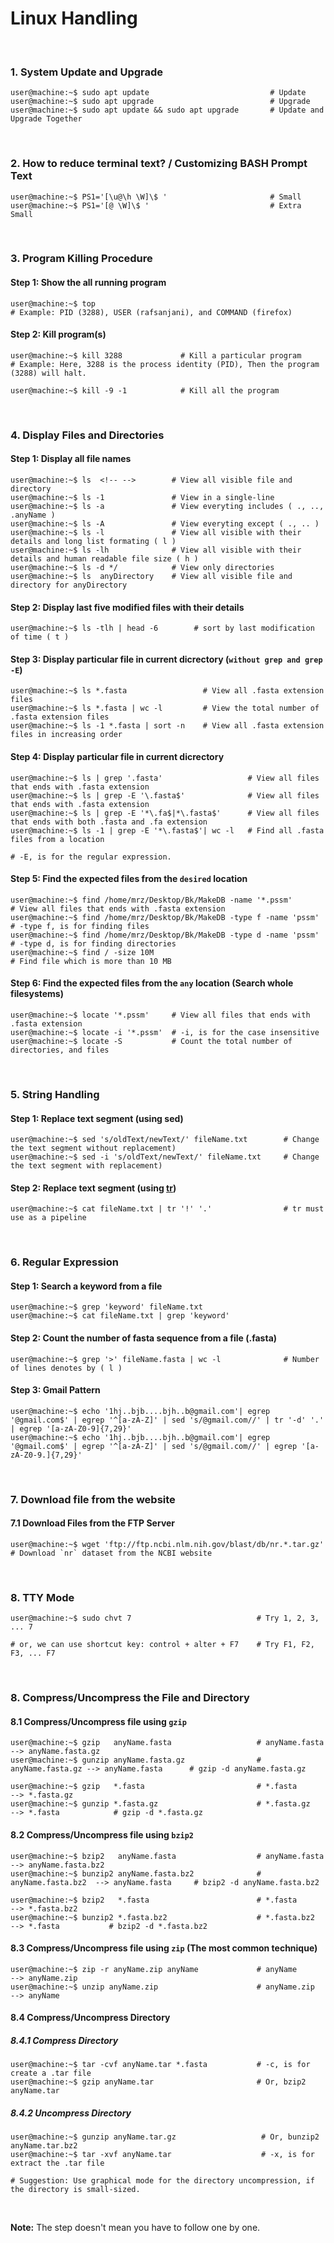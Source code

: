 # Linux Handling
&nbsp;

### 1. System Update and Upgrade
```console
user@machine:~$ sudo apt update                           # Update
user@machine:~$ sudo apt upgrade                          # Upgrade
user@machine:~$ sudo apt update && sudo apt upgrade       # Update and Upgrade Together
```

&nbsp;

### 2. How to reduce terminal text? / Customizing BASH Prompt Text
```console
user@machine:~$ PS1='[\u@\h \W]\$ '                       # Small
user@machine:~$ PS1='[@ \W]\$ '                           # Extra Small
```

&nbsp;

### 3. Program Killing Procedure
#### Step 1: Show the all running program
```console
user@machine:~$ top
# Example: PID (3288), USER (rafsanjani), and COMMAND (firefox)
```

#### Step 2: Kill program(s)
```console
user@machine:~$ kill 3288             # Kill a particular program
# Example: Here, 3288 is the process identity (PID), Then the program (3288) will halt.

user@machine:~$ kill -9 -1            # Kill all the program
```
&nbsp;

### 4. Display Files and Directories

#### Step 1: Display all file names
```console
user@machine:~$ ls  <!-- -->        # View all visible file and directory
user@machine:~$ ls -1               # View in a single-line
user@machine:~$ ls -a               # View everyting includes ( ., .., .anyName )
user@machine:~$ ls -A               # View everyting except ( ., .. )
user@machine:~$ ls -l               # View all visible with their details and long list formating ( l ) 
user@machine:~$ ls -lh              # View all visible with their details and human readable file size ( h ) 
user@machine:~$ ls -d */            # View only directories
user@machine:~$ ls  anyDirectory    # View all visible file and directory for anyDirectory
```

#### Step 2: Display last five modified files with their details
```console
user@machine:~$ ls -tlh | head -6        # sort by last modification of time ( t )
```

#### Step 3: Display particular file in current dicrectory (`without grep and grep -E`)
```console
user@machine:~$ ls *.fasta                 # View all .fasta extension files
user@machine:~$ ls *.fasta | wc -l         # View the total number of .fasta extension files
user@machine:~$ ls -1 *.fasta | sort -n    # View all .fasta extension files in increasing order
```

#### Step 4: Display particular file in current dicrectory
```console
user@machine:~$ ls | grep '.fasta'                   # View all files that ends with .fasta extension  
user@machine:~$ ls | grep -E '\.fasta$'              # View all files that ends with .fasta extension  
user@machine:~$ ls | grep -E '*\.fa$|*\.fasta$'      # View all files that ends with both .fasta and .fa extension
user@machine:~$ ls -1 | grep -E '*\.fasta$'| wc -l   # Find all .fasta files from a location

# -E, is for the regular expression.
```

#### Step 5: Find the expected files from the `desired` location
```console
user@machine:~$ find /home/mrz/Desktop/Bk/MakeDB -name '*.pssm'          # View all files that ends with .fasta extension   
user@machine:~$ find /home/mrz/Desktop/Bk/MakeDB -type f -name 'pssm'  # -type f, is for finding files
user@machine:~$ find /home/mrz/Desktop/Bk/MakeDB -type d -name 'pssm'  # -type d, is for finding directories
user@machine:~$ find / -size 10M                                       # Find file which is more than 10 MB
```

#### Step 6: Find the expected files from the `any` location (Search whole filesystems)
```console
user@machine:~$ locate '*.pssm'     # View all files that ends with .fasta extension
user@machine:~$ locate -i '*.pssm'  # -i, is for the case insensitive
user@machine:~$ locate -S           # Count the total number of directories, and files
```


&nbsp;

### 5. String Handling
#### Step 1: Replace text segment (using sed)
```console
user@machine:~$ sed 's/oldText/newText/' fileName.txt        # Change the text segment without replacement) 
user@machine:~$ sed -i 's/oldText/newText/' fileName.txt     # Change the text segment with replacement) 
```
#### Step 2: Replace text segment (using [tr](https://www.youtube.com/watch?v=i0Q8LRSiUZ4))
```console
user@machine:~$ cat fileName.txt | tr '!' '.'                # tr must use as a pipeline
```

&nbsp;

### 6. Regular Expression
#### Step 1: Search a keyword from a file
```console
user@machine:~$ grep 'keyword' fileName.txt
user@machine:~$ cat fileName.txt | grep 'keyword'
```

#### Step 2: Count the number of fasta sequence from a file (.fasta)
```console
user@machine:~$ grep '>' fileName.fasta | wc -l              # Number of lines denotes by ( l )
```

#### Step 3: Gmail Pattern
```console
user@machine:~$ echo '1hj..bjb....bjh..b@gmail.com'| egrep '@gmail.com$' | egrep '^[a-zA-Z]' | sed 's/@gmail.com//' | tr '-d' '.' | egrep '[a-zA-Z0-9]{7,29}' 
user@machine:~$ echo '1hj..bjb....bjh..b@gmail.com'| egrep '@gmail.com$' | egrep '^[a-zA-Z]' | sed 's/@gmail.com//' | egrep '[a-zA-Z0-9.]{7,29}' 
```

&nbsp;

### 7. Download file from the website 
#### 7.1 Download Files from the FTP Server 
```console
user@machine:~$ wget 'ftp://ftp.ncbi.nlm.nih.gov/blast/db/nr.*.tar.gz'   # Download `nr` dataset from the NCBI website   
```

&nbsp;

### 8. TTY Mode
```console
user@machine:~$ sudo chvt 7                            # Try 1, 2, 3, ... 7 

# or, we can use shortcut key: control + alter + F7    # Try F1, F2, F3, ... F7 
```

&nbsp;

### 8. Compress/Uncompress the File and Directory
#### 8.1 Compress/Uncompress file using `gzip`
```console
user@machine:~$ gzip   anyName.fasta                   # anyName.fasta    --> anyName.fasta.gz
user@machine:~$ gunzip anyName.fasta.gz                # anyName.fasta.gz --> anyName.fasta      # gzip -d anyName.fasta.gz

user@machine:~$ gzip   *.fasta                         # *.fasta          --> *.fasta.gz
user@machine:~$ gunzip *.fasta.gz                      # *.fasta.gz       --> *.fasta            # gzip -d *.fasta.gz
```

#### 8.2 Compress/Uncompress file using `bzip2`
```console
user@machine:~$ bzip2   anyName.fasta                  # anyName.fasta      --> anyName.fasta.bz2
user@machine:~$ bunzip2 anyName.fasta.bz2              # anyName.fasta.bz2  --> anyName.fasta     # bzip2 -d anyName.fasta.bz2

user@machine:~$ bzip2   *.fasta                        # *.fasta            --> *.fasta.bz2
user@machine:~$ bunzip2 *.fasta.bz2                    # *.fasta.bz2        --> *.fasta           # bzip2 -d *.fasta.bz2
```

#### 8.3 Compress/Uncompress file using `zip` (The most common technique)
```console 
user@machine:~$ zip -r anyName.zip anyName             # anyName            --> anyName.zip
user@machine:~$ unzip anyName.zip                      # anyName.zip        --> anyName
```

#### 8.4 Compress/Uncompress Directory
##### 8.4.1 Compress Directory
```console
user@machine:~$ tar -cvf anyName.tar *.fasta           # -c, is for create a .tar file
user@machine:~$ gzip anyName.tar                       # Or, bzip2 anyName.tar
```

##### 8.4.2 Uncompress Directory
```console
user@machine:~$ gunzip anyName.tar.gz                   # Or, bunzip2 anyName.tar.bz2
user@machine:~$ tar -xvf anyName.tar                    # -x, is for extract the .tar file

# Suggestion: Use graphical mode for the directory uncompression, if the directory is small-sized.
```

&nbsp;
&nbsp;


**Note:** The step doesn't mean you have to follow one by one.
